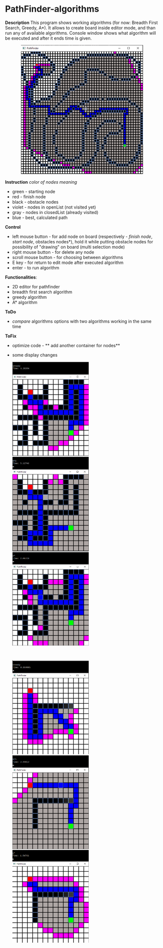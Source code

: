 # PathFinder-algorithms

**Description**
This program shows working algorithms (for now: Breadth First Search, Greedy, A*). It allows to create board inside editor mode, and than run any of available algorithms. Console window shows what algorithm will be executed and after it ends time is given.

<p float="left">
  <p style="text-align:center;"><img src="images/pathFinder1.png" alt="Image" width="400"/></p></div>
  </p>

**Instruction**
*color of nodes meaning*
- green - starting node
- red - finish node
- black - obstacle nodes
- violet - nodes in openList (not visited yet)
- gray - nodes in closedList (already visited)
- blue - best, calculated path

**Control**
- left mouse button - for add node on board (respectively - *finish node*, *start node*, obstacles nodes*), hold it while putting obstacle nodes for possibility of "drawing" on board (multi selection mode)
- right mouse button - for delete any node
- scroll mouse button - for choosing between algorithms
- E key - for return to edit mode after executed algorithm
- enter - to run algorithm

**Functionalities**:
- 2D editor for pathfinder
- breadth first search algorithm
- greedy algorithm 
- A* algorithm 

**ToDo**
- *compare* algorithms options with two algorithms working in the same time

**ToFix**
- optimize code - ** add another container for nodes**
- some display changes

  <p float="left">
  <img src="images/Greedy 1.png" alt="Image" width="250"/></div>
  <img src="images/BFS 1.png" alt="Image" width="250"/> </div>
  <img src="images/A_star 1.png" alt="Image" width="250"/></div>
  </p>
  <br>
  <p float="left">
  <img src="images/Greedy 2.png" alt="Image" width="250"/>  </div>
  <img src="images/BFS 2.png" alt="Image" width="250"/>  </div>
  <img src="images/A_star 2.png" alt="Image" width="250"/>  </div>
  </p>
